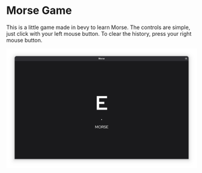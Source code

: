 # Morse Game

This is a little game made in bevy to learn Morse.
The controls are simple, just click with your left mouse button.
To clear the history, press your right mouse button.

![Screenshot](screenshot.png)
